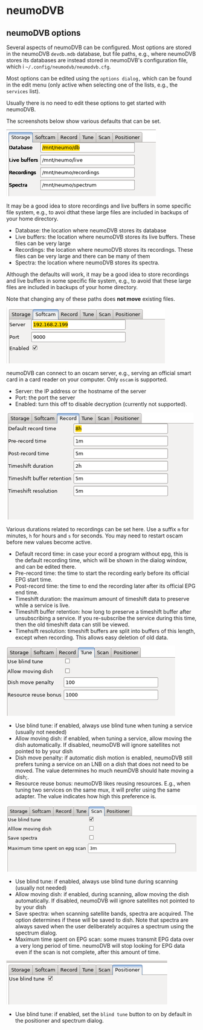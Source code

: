 # neumoDVB #

## neumoDVB options ##

Several aspects of neumoDVB can be configured. Most options are stored in the neumoDVB
`devdb.mdb` database, but file paths, e.g., where neumoDVB stores its databases
are instead stored in neumoDVB's configuration file, which i `~/.config/neumodvb/neumodvb.cfg`.

Most options can be edited using the `options dialog,` which can be found in the
edit menu (only active when selecting one of the lists, e.g., the `services` list).

Usually there is no need to edit these options to get started with neumoDVB.

The screenshots below show various defaults that can be set.

![screenshot](images/options_storage.png)

It may be a good idea to store recordings and live buffers
in some specific file system, e.g., to avoi dthat these large files are included in backups
of your home directory.

* Database: the location where neumoDVB stores its database
* Live buffers: the location where neumoDVB stores its live buffers. These files can be very large
* Recordings: the location where neumoDVB stores its recordings. These files can be very large and there
  can be many of them
* Spectra: the location where neumoDVB stores its spectra.

Although the defaults will work, it may be a good idea to store recordings and live buffers
in some specific file system, e.g., to avoid that these large files are included in backups
of your home directory.

Note that changing any of these paths does **not move** existing files.


![screenshot](images/options_softcam.png)

neumoDVB can connect to an oscam server, e.g., serving an official smart card in a card reader
on your computer. Only `oscam` is supported.

* Server: the IP address or the hostname of the server
* Port: the port the server
* Enabled: turn this off to disable decryption (currently not supported).


![screenshot](images/options_record.png)

Various durations related to recordings can be set here. Use a suffix `m` for minutes, `h` for hours
and `s` for seconds. You may need to restart oscam before new values become active.

* Default record time: in case your ecord a program without epg, this is the default recording time,
  which will be shown in the dialog window, and can be edited there.
* Pre-record time: the time to start the recording early before its official EPG start time.
* Post-record time: the time to end the recording later after its official EPG end time.
* Timeshift duration: the maximum amount of timeshift data to preserve while a service is live.
* Timeshift buffer retention: how long to preserve a timeshift buffer after unsubscribing a service.
  If you re-subscribe the service during this time, then the old timeshift data can still be viewed.
* Timehsift resolution: timeshift buffers are split into buffers of this length, except when recording.
  This allows easy deletion of old data.

![screenshot](images/options_tune.png)

* Use blind tune: if enabled, always use blind tune when tuning a service (usually not needed)
* Allow moving dish: if enabled, when tuning a service, allow moving the dish automatically. If disabled,
  neumoDVB will ignore satellites not pointed to by your dish
* Dish move penalty: if automatic dish motion is enabled, neumoDVB still prefers tuning a service on an
  LNB on a dish that does not need to be moved. The value determines ho much neumDVB should hate moving a dish;.
* Resource reuse bonus: neumoDVB likes reusing resources. E.g., when tuning two services on the same mux,
  it will prefer using the same adapter. The value indicates how high this preference is.

![screenshot](images/options_scan.png)

* Use blind tune: if enabled, always use blind tune during scanning (usually not needed)
* Allow moving dish: if enabled, during scanning, allow moving the dish automatically. If disabled,
  neumoDVB will ignore satellites not pointed to by your dish
* Save spectra: when scanning satellite bands, spectra are acquired. The option determines if these
  will be saved to dish. Note that spectra are always saved when the user deliberately acquires a spectrum
  using the spectrum dialog.
* Maximum time spent on EPG scan: some muxes transmit EPG data over a very long period of time. neumoDVB
  will stop looking for EPG data even if the scan is not complete, after this amount of time.

![screenshot](images/options_positioner.png)
* Use blind tune: if enabled, set the `blind tune` button to on by default in the positioner
  and spectrum dialog.
